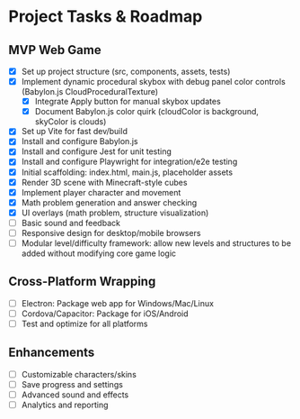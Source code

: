 # Project Tasks & Roadmap

## MVP Web Game
- [x] Set up project structure (src, components, assets, tests)
- [x] Implement dynamic procedural skybox with debug panel color controls (Babylon.js CloudProceduralTexture)
  - [x] Integrate Apply button for manual skybox updates
  - [x] Document Babylon.js color quirk (cloudColor is background, skyColor is clouds)

- [x] Set up Vite for fast dev/build
- [x] Install and configure Babylon.js
- [x] Install and configure Jest for unit testing
- [x] Install and configure Playwright for integration/e2e testing
- [x] Initial scaffolding: index.html, main.js, placeholder assets
- [x] Render 3D scene with Minecraft-style cubes
- [x] Implement player character and movement
- [x] Math problem generation and answer checking
- [x] UI overlays (math problem, structure visualization)
- [ ] Basic sound and feedback
- [ ] Responsive design for desktop/mobile browsers
- [ ] Modular level/difficulty framework: allow new levels and structures to be added without modifying core game logic

## Cross-Platform Wrapping
- [ ] Electron: Package web app for Windows/Mac/Linux
- [ ] Cordova/Capacitor: Package for iOS/Android
- [ ] Test and optimize for all platforms

## Enhancements
- [ ] Customizable characters/skins
- [ ] Save progress and settings
- [ ] Advanced sound and effects
- [ ] Analytics and reporting
